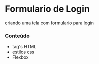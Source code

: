 # Formulario de Login
criando uma tela com  formulario para login
### Conteúdo
  * tag's HTML<br>
  * estilos css<br>
  * Flexbox
